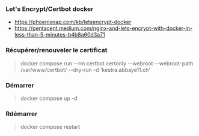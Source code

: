 ### Let's Encrypt/Certbot docker
* https://phoenixnap.com/kb/letsencrypt-docker
* https://pentacent.medium.com/nginx-and-lets-encrypt-with-docker-in-less-than-5-minutes-b4b8a60d3a71


### Récupérer/renouveler le certificat
> docker compose run --rm  certbot certonly --webroot --webroot-path /var/www/certbot/ --dry-run -d 'kestra.abbaye11.ch'

### Démarrer
> docker compose up -d

### Rdémarrer 
> docker compose restart